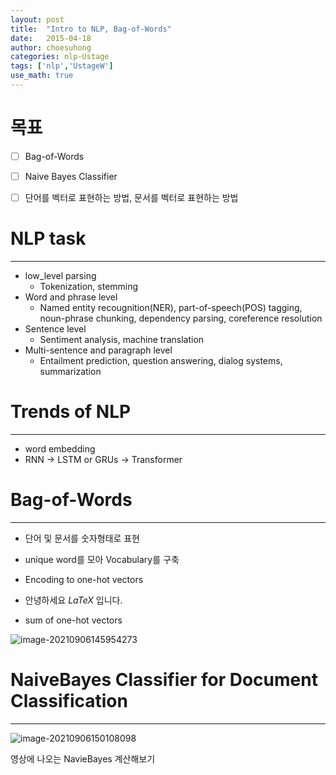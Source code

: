 ```yaml
---
layout: post
title:  "Intro to NLP, Bag-of-Words"
date:   2015-04-18
author: choesuhong
categories: nlp-Ustage
tags: ['nlp','UstageW']
use_math: true
---
```


# 목표

- [ ] Bag-of-Words
- [ ] Naive Bayes Classifier
- [ ] 단어를 벡터로 표현하는 방법, 문서를 벡터로 표현하는 방법



# NLP task

---------------------------

- low_level parsing
  - Tokenization, stemming
- Word and phrase level
  - Named entity recougnition(NER), part-of-speech(POS) tagging, noun-phrase chunking, dependency parsing, coreference resolution
- Sentence level
  - Sentiment analysis, machine translation
- Multi-sentence and paragraph level
  - Entailment prediction, question answering, dialog systems, summarization



# Trends of NLP

---------------

- word embedding
- RNN -> LSTM or GRUs -> Transformer



# Bag-of-Words

---------------------------------------

- 단어 및 문서를 숫자형태로 표현
- unique word를 모아 Vocabulary를 구축
- Encoding to one-hot vectors
- 안녕하세요 $LaTeX$ 입니다.

- sum of one-hot vectors

![image-20210906145954273](https://raw.githubusercontent.com/choesuhong/save-image-repo/image/img/image-20210906150108098.png)



# NaiveBayes Classifier for Document Classification

-------------------

![image-20210906150108098](https://raw.githubusercontent.com/choesuhong/save-image-repo/image/img/image-20210906145954273.png)

영상에 나오는 NavieBayes 계산해보기
